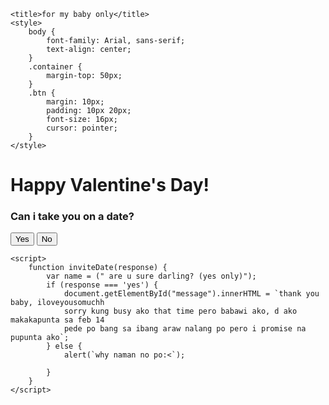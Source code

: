 
<html lang="en">
<head>
    
    <title>for my baby only</title>
    <style>
        body {
            font-family: Arial, sans-serif;
            text-align: center;
        }
        .container {
            margin-top: 50px;
        }
        .btn {
            margin: 10px;
            padding: 10px 20px;
            font-size: 16px;
            cursor: pointer;
        }
    </style>
</head>
<body>
    <div class="container">
        <h1>Happy Valentine's Day!</h1>
        <h3> Can i take you on a date?</h3>
        <button class="btn" onclick="inviteDate('yes')">Yes</button>
        <button class="btn" onclick="inviteDate('no')">No</button>
        <div id="message"></div>
    </div>

    <script>
        function inviteDate(response) {
            var name = (" are u sure darling? (yes only)");
            if (response === 'yes') {
                document.getElementById("message").innerHTML = `thank you baby, iloveyousomuchh
                sorry kung busy ako that time pero babawi ako, d ako makakapunta sa feb 14
                pede po bang sa ibang araw nalang po pero i promise na pupunta ako`;
            } else {
                alert(`why naman no po:<`);
                
            }
        }
    </script>
</body>
</html>
